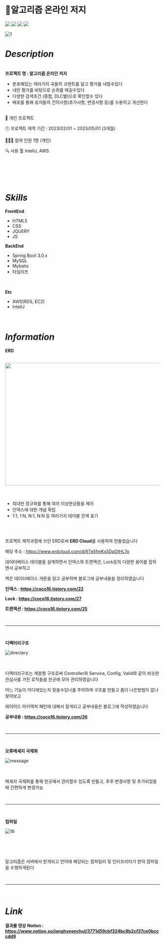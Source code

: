 # 📕알고리즘 온라인 저지

<img src="https://img.shields.io/badge/SpringBoot-6DB33F?style=for-the-badge&logo=springboot&logoColor=white"> <img src="https://img.shields.io/badge/MySQL-4479A1?style=for-the-badge&logo=mysql&logoColor=white"> <img src="https://img.shields.io/badge/html5-E34F26?style=for-the-badge&logo=html5&logoColor=white"> <img src="https://img.shields.io/badge/AWS-232F3E?style=for-the-badge&logo=amazonaws&logoColor=white">

![1](https://github.com/JangHyeonChul/Algo_Project/assets/74286316/08af86c9-0d19-488e-badf-180ff26aa693)<br/>




# *Description*<br/>
**<br/>프로젝트 명 : 알고리즘 온라인 저지**




- 분포해있는 여러가지 곡들의 코멘트를 달고 평가를 내릴수있다
- 내린 평가를 바탕으로 순위를 매길수있다
- 다양한 검색조건 (종합, DLC별)으로 확인할수 있다
- 배포를 통해 유저들의 건의사항(추가사항, 변경사항 등)를 수용하고 개선한다

<br/>👦 개인 프로젝트

🕛 프로젝트 제작 기간 : 2023/02/01 ~ 2023/05/01 (3개월)

🧑‍🤝‍🧑 참여 인원 1명 (개인)

🔍 사용 툴 IntellJ, AWS

<br/>
<br/>
<br/>
<br/>

# *Skills*<br/>
**FrontEnd**
- HTML5
- CSS
- JQUERY
- JS


**BackEnd**
- Spring Boot 3.0.x<br/>
- MySQL<br/>
- Mybatis<br/>
- 타임리프<br/><br/><br/>


**Etc**
- AWS(RDS, EC2)<br/>
- IntellJ<br/><br/><br/>



# *Information*<br/>

**ERD**

<br/>
<img src = "https://github.com/JangHyeonChul/Algo_Project/assets/74286316/73509d61-7873-4211-a2d4-3c8f12e7994b.png" width="700" height="400">
<br/>
<br/>
<br/>


- 최대한 정규화를 통해 여러 이상현상들을 제어
- 인덱스에 대한 개념 확립
- 1:1, 1:N, N:1, N:N 등 여러가지 테이블 관계 표기
<br/>
<br/>

프로젝트 제작과정에 쓰인 ERD로써 **ERD Cloud**를 사용하여 만들었습니다

해당 주소 : https://www.erdcloud.com/d/6Te5fmKs5DpDtHL7o

데이터베이스 테이블을 설계하면서 인덱스와 트랜잭션, Lock등의 다양한 용어를 접하면서 공부하고

책은 데이터베이스 개론을 읽고 공부하며 블로그에 공부내용을 정리하였습니다

**인덱스 : https://coco16.tistory.com/22**

**Lock : https://coco16.tistory.com/27**

**트랜잭션 : https://coco16.tistory.com/25**




<br/>

---

<br/>




**디렉터리구조**

![directery](https://github.com/JangHyeonChul/Algo_Project/assets/74286316/a336dbbc-3637-41c2-8b2a-5e3de0bb60cc)
<br/>
<br/>
<br/>

디렉터리구조는 계층형 구조로써 Controller와 Service, Config, Valid와 같이 비슷한 관심사를 가진 로직들을 한곳에 모아 관리하였습니다

어느 기능이 어디에있는지 찾을수있나를 주의하며 구조를 만들고 좀더 나은방법이 없나 찾아보고

레이어드 아키텍처 패턴에 대해서 알게되고 공부내용은 블로그에 작성하였습니다 

**공부내용 : https://coco16.tistory.com/26**



<br/>

---

<br/>

**오류메세지 국제화**


![message](https://github.com/JangHyeonChul/Algo_Project/assets/74286316/15b3c9a4-cc6b-40c9-9b32-ae1f7a401ca5)
<br/>
<br/>
<br/>


메세지 국제화를 통해 한곳에서 관리할수 있도록 만들고, 추후 변경사항 및 추가되었을때 간편하게 변경가능



<br/>

---

<br/>

**컴파일**


![16](https://github.com/JangHyeonChul/Algo_Project/assets/74286316/e1f61300-b918-438e-b763-0b9d9e7f77eb)


<br/>
<br/>
<br/>

알고리즘은 서버에서 받게되고 언어에 해당되는 컴파일러 및 인터프리터가 받아 컴파일을 수행하게된다





<br/>

---

<br/>


# *Link*<br/>

**결과물 영상**
**Notion : https://www.notion.so/janghyeonchul/3771d59cbf324bc8b2cf37ce0bcccdd9**
